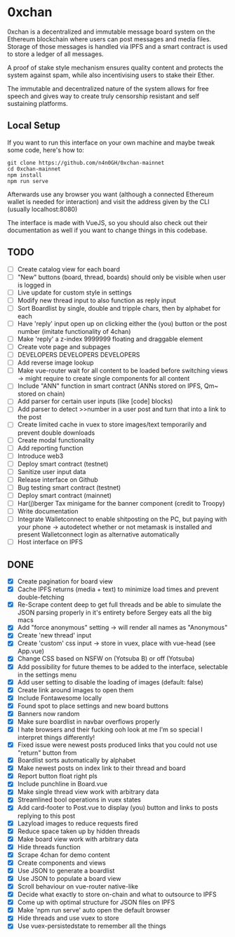 # 0xchan
0xchan is a decentralized and immutable message board system on the Ethereum blockchain where users can post messages and media files. Storage of those messages is handled via IPFS and a smart contract is used to store a ledger of all messages.

A proof of stake style mechanism ensures quality content and protects the system against spam, while also incentivising users to stake their Ether.

The immutable and decentralized nature of the system allows for free speech and gives way to create truly censorship resistant and self sustaining platforms.

## Local Setup
If you want to run this interface on your own machine and maybe tweak some code, here's how to:

```
git clone https://github.com/n4n0GH/0xchan-mainnet
cd 0xchan-mainnet
npm install
npm run serve
```
Afterwards use any browser you want (although a connected Ethereum wallet is needed for interaction) and visit the address given by the CLI (usually localhost:8080)

The interface is made with VueJS, so you should also check out their documentation as well if you want to change things in this codebase.

## TODO
- [ ] Create catalog view for each board
- [ ] "New" buttons (board, thread, boards) should only be visible when user is logged in
- [ ] Live update for custom style in settings
- [ ] Modify new thread input to also function as reply input
- [ ] Sort Boardlist by single, double and tripple chars, then by alphabet for each
- [ ] Have 'reply' input open up on clicking either the (you) button or the post number (imitate functionality of 4chan)
- [ ] Make 'reply' a z-index 9999999 floating and draggable element
- [ ] Create vote page and subpages
- [ ] DEVELOPERS DEVELOPERS DEVELOPERS
- [ ] Add reverse image lookup
- [ ] Make vue-router wait for all content to be loaded before switching views
	-> might require to create single components for all content
- [ ] Include "ANN" function in smart contract (ANNs stored on IPFS, Qm~ stored on chain)
- [ ] Add parser for certain user inputs (like [code] blocks)
- [ ] Add parser to detect >>number in a user post and turn that into a link to the post
- [ ] Create limited cache in vuex to store images/text temporarily and prevent double downloads
- [ ] Create modal functionality
- [ ] Add reporting function
- [ ] Introduce web3
- [ ] Deploy smart contract (testnet)
- [ ] Sanitize user input data
- [ ] Release interface on Github
- [ ] Bug testing smart contract (testnet)
- [ ] Deploy smart contract (mainnet)
- [ ] Har(j)berger Tax minigame for the banner component (credit to Troopy)
- [ ] Write documentation
- [ ] Integrate Walletconnect to enable shitposting on the PC, but paying with your phone
	-> autodetect whether or not metamask is installed and present Walletconnect login as alternative automatically
- [ ] Host interface on IPFS

## DONE
- [x] Create pagination for board view
- [x] Cache IPFS returns (media + text) to minimize load times and prevent double-fetching
- [x] Re-Scrape content deep to get full threads and be able to simulate the JSON parsing properly in it's entirety before Sergey eats all the big macs
- [x] Add "force anonymous" setting -> will render all names as "Anonymous"
- [x] Create 'new thread' input
- [x] Create 'custom' css input -> store in vuex, place with vue-head (see App.vue)
- [x] Change CSS based on NSFW on (Yotsuba B) or off (Yotsuba)
- [x] Add possibility for future themes to be added to the interface, selectable in the settings menu
- [x] Add user setting to disable the loading of images (default: false)
- [x] Create link around images to open them
- [x] Include Fontawesome locally
- [x] Found spot to place settings and new board buttons
- [x] Banners now random
- [x] Make sure boardlist in navbar overflows properly
- [x] I hate browsers and their fucking ooh look at me I'm so special I interpret things differently!
- [x] Fixed issue were newest posts produced links that you could not use "return" button from
- [x] Boardlist sorts automatically by alphabet
- [x] Make newest posts on index link to their thread and board
- [x] Report button float right pls
- [x] Include punchline in Board.vue
- [x] Make single thread view work with arbitrary data
- [x] Streamlined bool operations in vuex states
- [x] Add card-footer to Post.vue to display (you) button and links to posts replying to this post
- [x] Lazyload images to reduce requests fired
- [x] Reduce space taken up by hidden threads
- [x] Make board view work with arbitrary data
- [x] Hide threads function
- [x] Scrape 4chan for demo content
- [x] Create components and views
- [x] Use JSON to generate a boardlist
- [x] Use JSON to populate a board view
- [x] Scroll behaviour on vue-router native-like
- [x] Decide what exactly to store on-chain and what to outsource to IPFS
- [x] Come up with optimal structure for JSON files on IPFS
- [x] Make 'npm run serve' auto open the default browser
- [x] Hide threads and use vuex to store
- [x] Use vuex-persistedstate to remember all the things
